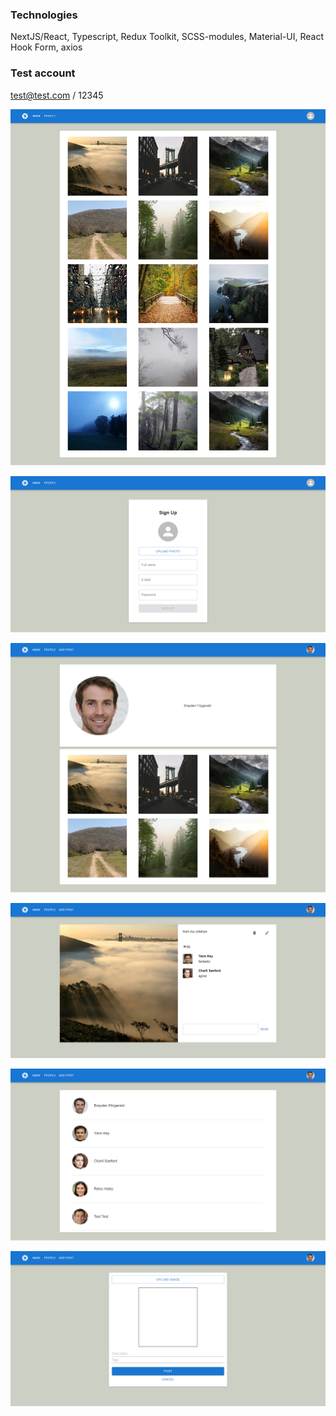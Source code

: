 ### Technologies

NextJS/React, Typescript, Redux Toolkit, SCSS-modules, Material-UI, React Hook Form, axios

### Test account

test@test.com / 12345

![first](/public/readme/main.png)

![second](/public/readme/signup.png)

![third](/public/readme/profile.png)

![fourth](/public/readme/post.png)

![fifth](/public/readme/people.png)

![sixth](/public/readme/add-post.png)

